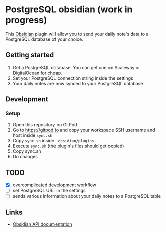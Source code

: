 # PostgreSQL obsidian (work in progress)

This [Obsidian](https://obsidian.md) plugin will allow you to send your daily note's data to a PostgreSQL database of your choice.

## Getting started

1. Get a PostgreSQL database. You can get one on Scaleway or DigitalOcean for cheap.
2. Set your PostgreSQL connection string inside the settings
3. Your daily notes are now synced to your PostgreSQL database

## Development

### Setup

1. Open this repository on GitPod
2. Go to https://gitpod.io and copy your workspace SSH username and host inside `sync.sh`
3. Copy `sync.sh` inside `.obsidian/plugins`
4. Execute `sync.sh` (the plugin's files should get copied)
5. Copy sync.sh
6. Do changes

## TODO

-   [x] overcomplicated development workflow
-   [ ] set PostgreSQL URL in the settings
-   [ ] sends various information about your daily notes to a PostgreSQL table

## Links

-   [Obsidian API documentation](https://github.com/obsidianmd/obsidian-api)
